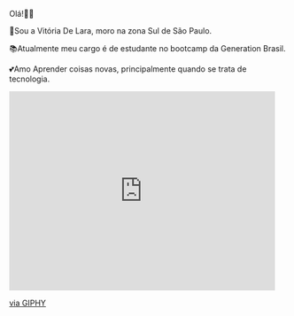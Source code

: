 Olá!🌈🌞

👩Sou a Vitória De Lara, moro na zona Sul de São Paulo.

📚Atualmente meu cargo é de estudante no bootcamp da Generation Brasil.

💕Amo Aprender coisas novas, principalmente quando se trata de tecnologia.

<iframe src="https://giphy.com/embed/1U4S8219ByoGk" width="480" height="360" frameBorder="0" class="giphy-embed" allowFullScreen></iframe><p><a href="https://giphy.com/gifs/coffee-playing-1U4S8219ByoGk">via GIPHY</a></p>








    



  
  
  
  
